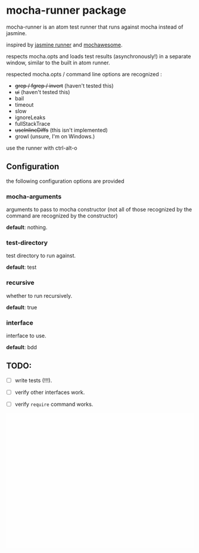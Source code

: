 # mocha-runner package

mocha-runner is an atom test runner that runs against mocha instead of jasmine.

inspired by [jasmine runner](https://github.com/nathansobo/atom-jasmine-runner/) and [mochawesome](https://github.com/adamgruber/mochawesome/).

respects mocha.opts and loads test results (asynchronously!) in a separate window, similar to the built in atom runner.

respected mocha.opts / command line options are recognized :

- ~~grep / fgrep / invert~~ (haven't tested this)
- ~~ui~~ (haven't tested this)
- bail
- timeout
- slow
- ignoreLeaks
- fullStackTrace
- ~~useInlineDiffs~~ (this isn't implemented)
- growl (unsure, I'm on Windows.)

use the runner with ctrl-alt-o

## Configuration

the following configuration options are provided

### mocha-arguments

arguments to pass to mocha constructor (not all of those recognized by the command are recognized by the constructor)

**default**: nothing.

### test-directory

test directory to run against.

**default**: test

### recursive

whether to run recursively.

**default**: true

### interface

interface to use.

**default**: bdd

## TODO:

- [ ] write tests (!!!).
- [ ] verify other interfaces work.
- [ ] verify `require` command works.


![A screenshot of your package](https://raw.githubusercontent.com/tswaters/atom-mocha-runner/master/screencast.gif)
